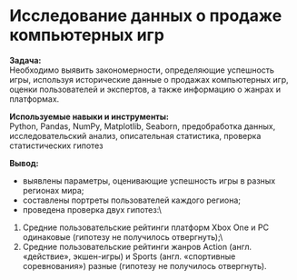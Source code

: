 # Исследование данных о продаже компьютерных игр
**Задача:**\
Необходимо выявить закономерности, определяющие успешность игры, используя исторические данные о продажах компьютерных игр, оценки пользователей и экспертов, а также информацию о жанрах и платформах.

**Используемые навыки и инструменты:**\
Python, Pandas, NumPy, Matplotlib, Seaborn, предобработка данных, исследовательский анализ, описательная статистика, проверка статистических гипотез

**Вывод:**
* выявлены параметры, оценивающие успешность игры в разных регионах мира;
* составлены портреты пользователей каждого региона;
* проведена проверка двух гипотез:\
1. Cредние пользовательские рейтинги платформ Xbox One и PC одинаковые (гипотезу не получилось отвергнуть);\
2. Cредние пользовательские рейтинги жанров Action (англ. «действие», экшен-игры) и Sports (англ. «спортивные соревнования») разные (гипотезу не получилось отвергнуть).
